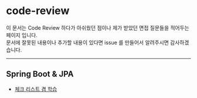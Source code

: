 # code-review

이 문서는 Code Review 하다가 아쉬웠던 점이나 제가 받았던 면접 질문들을 적어두는 페이지 입니다.  
문서에 잘못된 내용이나 추가할 내용이 있다면 issue 를 만들어서 알려주시면 감사하겠습니다.

----

## Spring Boot & JPA

- [체크 리스트 겸 학습](./java/spring/README.md)